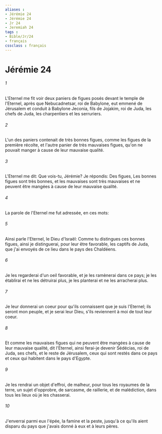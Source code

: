 ```yaml
---
aliases : 
- Jérémie 24
- Jérémie 24
- Jr 24
- Jeremiah 24
tags : 
- Bible/Jr/24
- français
cssclass : français
---
```


# Jérémie 24

###### 1
L'Eternel me fit voir deux paniers de figues posés devant le temple de l'Eternel, après que Nebucadnetsar, roi de Babylone, eut emmené de Jérusalem et conduit à Babylone Jeconia, fils de Jojakim, roi de Juda, les chefs de Juda, les charpentiers et les serruriers.
###### 2
L'un des paniers contenait de très bonnes figues, comme les figues de la première récolte, et l'autre panier de très mauvaises figues, qu'on ne pouvait manger à cause de leur mauvaise qualité.
###### 3
L'Eternel me dit: Que vois-tu, Jérémie? Je répondis: Des figues, Les bonnes figues sont très bonnes, et les mauvaises sont très mauvaises et ne peuvent être mangées à cause de leur mauvaise qualité.
###### 4
La parole de l'Eternel me fut adressée, en ces mots:
###### 5
Ainsi parle l'Eternel, le Dieu d'Israël: Comme tu distingues ces bonnes figues, ainsi je distinguerai, pour leur être favorable, les captifs de Juda, que j'ai envoyés de ce lieu dans le pays des Chaldéens.
###### 6
Je les regarderai d'un oeil favorable, et je les ramènerai dans ce pays; je les établirai et ne les détruirai plus, je les planterai et ne les arracherai plus.
###### 7
Je leur donnerai un coeur pour qu'ils connaissent que je suis l'Eternel; ils seront mon peuple, et je serai leur Dieu, s'ils reviennent à moi de tout leur coeur.
###### 8
Et comme les mauvaises figues qui ne peuvent être mangées à cause de leur mauvaise qualité, dit l'Eternel, ainsi ferai-je devenir Sédécias, roi de Juda, ses chefs, et le reste de Jérusalem, ceux qui sont restés dans ce pays et ceux qui habitent dans le pays d'Egypte.
###### 9
Je les rendrai un objet d'effroi, de malheur, pour tous les royaumes de la terre, un sujet d'opprobre, de sarcasme, de raillerie, et de malédiction, dans tous les lieux où je les chasserai.
###### 10
J'enverrai parmi eux l'épée, la famine et la peste, jusqu'à ce qu'ils aient disparu du pays que j'avais donné à eux et à leurs pères.
